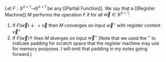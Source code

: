 Let $F:\mathbb{B}^{n+1}\dashrightarrow \mathbb{B}^{n+1}$ be any [[Partial Function]]. 
We say that a [[Register Machine]] $M$ 
performs the operation $F$ if for all $\vec{w}\in \mathbb{B}^{n+1}$:
1. If $F(\vec{w})\downarrow=\vec{v}$ then $M$ converges on input $\vec{w}^{+}$ with register content $\vec{v}^{+}$
2. If $F(\vec{w})\uparrow$ then $M$ diverges on input $\vec{w}^{+}$
(Note that we used the $^{+}$ to indicate padding for scratch space that the register machine may use for memory purposes. 
I will omit that padding in my notes going forward.)